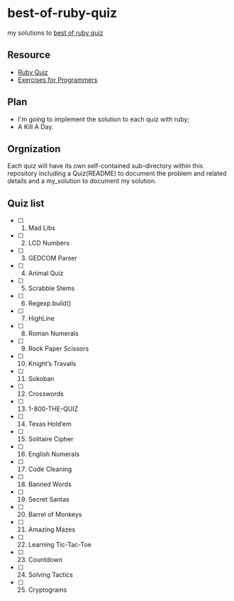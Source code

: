 # best-of-ruby-quiz

my solutions  to [best of ruby quiz](https://pragprog.com/book/fr_quiz/best-of-ruby-quiz)

## Resource
* [Ruby Quiz](http://rubyquiz.com/)
* [Exercises for Programmers](https://pragprog.com/book/bhwb/exercises-for-programmers)

## Plan

* I'm going to implement the solution to each quiz with ruby;
* A Kill A Day.

## Orgnization
Each quiz will have its own self-contained sub-directory within this repository including a Quiz(README) to document the problem and related details and  a my_solution to document my solution.

## Quiz list

- [ ] 1. Mad Libs
- [ ] 2. LCD Numbers
- [ ] 3. GEDCOM Parser
- [ ] 4. Animal Quiz
- [ ] 5. Scrabble Stems
- [ ] 6. Regexp.build()
- [ ] 7. HighLine
- [ ] 8. Roman Numerals
- [ ] 9. Rock Paper Scissors 
- [ ] 10. Knight’s Travails
- [ ] 11. Sokoban
- [ ] 12. Crosswords
- [ ] 13. 1-800-THE-QUIZ
- [ ] 14. Texas Hold’em
- [ ] 15. Solitaire Cipher
- [ ] 16. English Numerals
- [ ] 17. Code Cleaning
- [ ] 18. Banned Words
- [ ] 19. Secret Santas
- [ ] 20. Barrel of Monkeys
- [ ] 21. Amazing Mazes
- [ ] 22. Learning Tic-Tac-Toe
- [ ] 23. Countdown
- [ ] 24. Solving Tactics
- [ ] 25. Cryptograms
